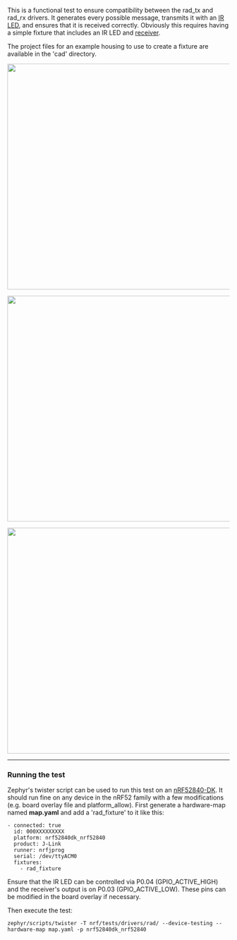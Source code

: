 This is a functional test to ensure compatibility between the rad_tx and rad_rx drivers. It generates every possible message, transmits it with an [IR LED](https://www.digikey.com/en/products/detail/w%C3%BCrth-elektronik/15400394A3590/7315793?s=N4IgTCBcDaIOwGYwFoCMqAs6QF0C%2BQA), and ensures that it is received correctly. Obviously this requires having a simple fixture that includes an IR LED and [receiver](https://www.digikey.com/en/products/detail/vishay-semiconductor-opto-division/TSOP38238/1681362).

The project files for an example housing to use to create a fixture are available in the 'cad' directory. 
<p align="center"><img src="https://user-images.githubusercontent.com/6494431/151682075-9c770fee-805d-4c00-8feb-29915d1e1640.png" width="512"></p>
<p align="center"><img src="https://user-images.githubusercontent.com/6494431/151682073-90c98325-bb3a-4a7d-a69d-e6958239a649.JPG" width="512"></p>
<p align="center"><img src="https://user-images.githubusercontent.com/6494431/151682071-3cc23205-c02e-4014-9676-41f723e560ef.JPG" width="512"></p>

---
### Running the test
Zephyr's twister script can be used to run this test on an [nRF52840-DK](https://www.nordicsemi.com/Products/Development-hardware/nRF52840-DK). It should run fine on any device in the nRF52 family with a few modifications (e.g. board overlay file and platform_allow). First generate a hardware-map named **map.yaml** and add a 'rad_fixture' to it like this:
```
- connected: true
  id: 000XXXXXXXXX
  platform: nrf52840dk_nrf52840
  product: J-Link
  runner: nrfjprog
  serial: /dev/ttyACM0
  fixtures:
    - rad_fixture
```
Ensure that the IR LED can be controlled via P0.04 (GPIO_ACTIVE_HIGH) and the receiver's output is on P0.03 (GPIO_ACTIVE_LOW). These pins can be modified in the board overlay if necessary.

Then execute the test:
```
zephyr/scripts/twister -T nrf/tests/drivers/rad/ --device-testing --hardware-map map.yaml -p nrf52840dk_nrf52840
```
